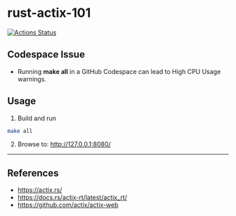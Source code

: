 rust-actix-101
==

[![Actions Status](https://github.com/mitchallen/rust-actix-101/workflows/Rust%20Test/badge.svg)](https://github.com/mitchallen/rust-actix-101/actions)

## Codespace Issue

* Running **make all** in a GitHub Codespace can lead to High CPU Usage warnings.

## Usage

1. Build and run

```sh
make all
```

2. Browse to: http://127.0.0.1:8080/

* * *

## References

* https://actix.rs/
* https://docs.rs/actix-rt/latest/actix_rt/
* https://github.com/actix/actix-web 


